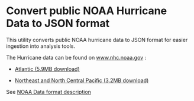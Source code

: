 # Convert public NOAA Hurricane Data to JSON format

This utility converts public NOAA hurricane data to JSON format
for easier ingestion into analysis tools.

The Hurricane data can be found on www.nhc.noaa.gov : 

* [Atlantic (5.9MB download)](http://www.nhc.noaa.gov/data/hurdat/hurdat2-1851-2016-041117.txt)

* [Northeast and North Central Pacific (3.2MB download)](http://www.nhc.noaa.gov/data/hurdat/hurdat2-nepac-1949-2016-041317.txt)

See [NOAA Data format description](http://www.nhc.noaa.gov/data/hurdat/hurdat2-format-atlantic.pdf)

